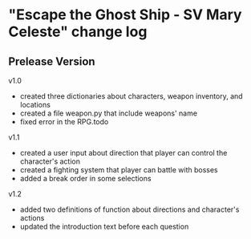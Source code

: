 # "Escape the Ghost Ship - SV Mary Celeste" change log

## Prelease Version
v1.0

- created three dictionaries about characters, weapon inventory, and locations
- created a file weapon.py that include weapons' name
- fixed error in the RPG.todo

v1.1
- created a user input about direction that player can control the character's action
- created a fighting system that player can battle with bosses
- added a break order in some selections

v1.2
- added two definitions of function about directions and character's actions
- updated the introduction text before each question
